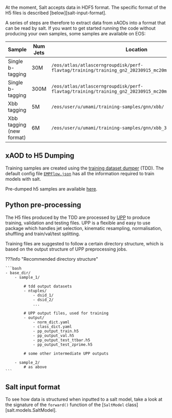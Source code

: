 At the moment, Salt accepts data in HDF5 format.
The specific format of the H5 files is described [below][salt-input-format].

A series of steps are therefore to extract data from xAODs into a format that can be read by salt.
If you want to get started running the code without producing your own samples, some samples are available on EOS:

| Sample | Num Jets | Location |
|--------|----------|----------|
| Single b-tagging | 30M | `/eos/atlas/atlascerngroupdisk/perf-flavtag/training/training_gn2_20230915_mc20mc23_combined_30Mjets` |
| Single b-tagging | 300M | `/eos/atlas/atlascerngroupdisk/perf-flavtag/training/training_gn2_20230915_mc20mc23_combined_300Mjets` |
| Xbb tagging | 5M | `/eos/user/u/umami/training-samples/gnn/xbb/` |
| Xbb tagging (new format) | 6M | `/eos/user/u/umami/training-samples/gnn/xbb_3d/` |



## xAOD to H5 Dumping

Training samples are created using the [training dataset dumper](https://gitlab.cern.ch/atlas-flavor-tagging-tools/training-dataset-dumper/) (TDD).
The default config file [`EMPFlow.json`](https://gitlab.cern.ch/atlas-flavor-tagging-tools/training-dataset-dumper/-/blob/r22/configs/single-b-tag/EMPFlowGNN.json) has all the information required to train models with salt.

Pre-dumped h5 samples are available [here](https://ftag.docs.cern.ch/samples/samples/).


## Python pre-processing

The H5 files produced by the TDD are processed by [UPP](https://github.com/umami-hep/umami-preprocessing) to produce training, validation and testing files.
UPP is a flexible and easy to use package which handles jet selection, kinematic resampling, normalisation, shuffling and train/val/test splitting.

Training files are suggested to follow a certain directory structure, which is based on the output structure of UPP preprocessing jobs.

???info "Recommended directory structure"

    ```bash
    - base_dir/
        - sample_1/

            # tdd output datasets
            - ntuples/
                - dsid_1/
                - dsid_2/
                ...

            # UPP output files, used for training
            - output/
                - norm_dict.yaml
                - class_dict.yaml
                - pp_output_train.h5
                - pp_output_val.h5
                - pp_output_test_ttbar.h5
                - pp_output_test_zprime.h5

            # some other intermediate UPP outputs

        - sample_2/
            # as above
    ```


## Salt input format

To see how data is structured when inputted to a salt model,
take a look at the signature of the `forward()` function of the
[`SaltModel` class][salt.models.SaltModel].
